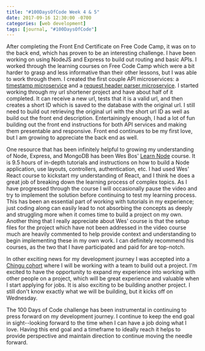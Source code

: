 ```yaml
---
title: "#100DaysOfCode Week 4 & 5"
date: 2017-09-16 12:30:00 -0700
categories: [web development]
tags: [journal, "#100DaysOfCode"]
---
```

After completing the Front End Certificate on Free Code Camp, it was on to the back end, which has proven to be an interesting challenge. I have been working on using NodeJS and Express to build out routing and basic APIs. I worked through the learning courses on Free Code Camp which were a bit harder to grasp and less informative than their other lessons, but I was able to work through them. I created the first couple API microservices: a [timestamp microservice](https://dslemay-timestamp.herokuapp.com/) and a [request header parser microservice](https://dslemay-header-parser.herokuapp.com). I started working through my url shortener project and have about half of it completed. It can receive a new url, tests that it is a valid url, and then creates a short ID which is saved to the database with the original url. I still need to build out retrieving the original url with the short url ID as well as build out the front end description. Entertainingly enough, I had a lot of fun building out the front end instructions for both API services and making them presentable and responsive. Front end continues to be my first love, but I am growing to appreciate the back end as well.
<!--more-->

One resource that has been infinitely helpful to growing my understanding of Node, Express, and MongoDB has been Wes Bos' [Learn Node](http://learnnode.com/) course. It is 9.5 hours of in-depth tutorials and instructions on how to build a Node application, use layouts, controllers, authentication, etc. I had used Wes' React course to kickstart my understanding of React, and I think he does a great job of breaking down the learning process of complex topics. As I have progressed through the course I will occasionally pause the video and try to implement the solution before continuing to test my learning process. This has been an essential part of working with tutorials in my experience; just coding along can easily lead to not absorbing the concepts as deeply and struggling more when it comes time to build a project on my own. Another thing that I really appreciate about Wes' course is that the setup files for the project which have not been addressed in the video course much are heavily commented to help provide context and understanding to begin implementing these in my own work. I can definitely recommend his courses, as the two that I have participated and paid for are top-notch.

In other exciting news for my development journey I was accepted into a [Chingu cohort](https://chingu-cohorts.github.io/chingu-directory/) where I will be working with a team to build out a project. I'm excited to have the opportunity to expand my experience into working with other people on a project, which will be great experience and valuable when I start applying for jobs. It is also exciting to be building another project. I still don't know exactly what we will be building, but it kicks off on Wednesday.

The 100 Days of Code challenge has been instrumental in continuing to press forward on my development journey. I continue to keep the end goal in sight--looking forward to the time when I can have a job doing what I love. Having this end goal and a timeframe to ideally reach it helps to provide perspective and maintain direction to continue moving the needle forward.
